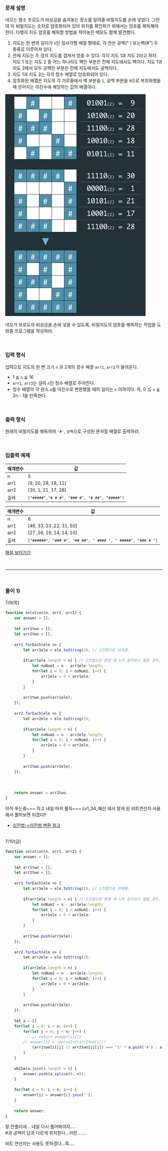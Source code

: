 ### 문제 설명

네오는 평소 프로도가 비상금을 숨겨놓는 장소를 알려줄 비밀지도를 손에 넣었다. 그런데 이 비밀지도는 숫자로 암호화되어 있어 위치를 확인하기 위해서는 암호를 해독해야 한다. 다행히 지도 암호를 해독할 방법을 적어놓은 메모도 함께 발견했다.

1.  지도는 한 변의 길이가  `n`인 정사각형 배열 형태로, 각 칸은  공백("  ) 또는벽(#") 두 종류로 이루어져 있다.
2.  전체 지도는 두 장의 지도를 겹쳐서 얻을 수 있다. 각각  지도 1과  지도 2라고 하자. 지도 1 또는 지도 2 중 어느 하나라도 벽인 부분은 전체 지도에서도 벽이다. 지도 1과 지도 2에서 모두 공백인 부분은 전체 지도에서도 공백이다.
3.  지도 1과  지도 2는 각각 정수 배열로 암호화되어 있다.
4.  암호화된 배열은 지도의 각 가로줄에서 벽 부분을  `1`, 공백 부분을  `0`으로 부호화했을 때 얻어지는 이진수에 해당하는 값의 배열이다.

![비밀지도](./images/secret8.png)

네오가 프로도의 비상금을 손에 넣을 수 있도록, 비밀지도의 암호를 해독하는 작업을 도와줄 프로그램을 작성하라.

<br/>

### 입력 형식

입력으로 지도의 한 변 크기  `n`  과 2개의 정수 배열  `arr1`,  `arr2`가 들어온다.

-   1 ≦  `n`  ≦ 16
-   `arr1`,  `arr2`는 길이  `n`인 정수 배열로 주어진다.
-   정수 배열의 각 원소  `x`를 이진수로 변환했을 때의 길이는  `n`  이하이다. 즉, 0 ≦  `x`  ≦ 2n  - 1을 만족한다.

<br/>

### 출력 형식

원래의 비밀지도를 해독하여  `'#'`,  `공백`으로 구성된 문자열 배열로 출력하라.

<br/>

### 입출력 예제

| 매개변수 | 값 |
| --------- | ---|
| n | 5 |
| arr1 | [9, 20, 28, 18, 11] |
| arr2 | [30, 1, 21, 17, 28] |
| 출력 | `["#####","# # #", "### #", "# ##", "#####"]` |

| 매개변수 |  값 |
| --------- | --- |
| n | 6 |
| arr1 | [46, 33, 33 ,22, 31, 50] |
| arr2 | [27 ,56, 19, 14, 14, 10] |
| 출력 | `["######", "### #", "## ##", " #### ", " #####", "### # "]` |

[해설 보러가기](http://tech.kakao.com/2017/09/27/kakao-blind-recruitment-round-1/)

<br/>

***
<br/>

### 풀이 1)

7/9(목)
```javascript
function solution(n, arr1, arr2) {
    var answer = [];
    
    let arr1two = [];
    let arr2two = [];
    
    arr1.forEach(ele => {
        let arr1ele = ele.toString(2); // 2진법으로 바꿔줌.
        
        if(arr1ele.length < n) { // 2진법으로 변경 후 n의 길이보다 짧을 경우, 앞에 0을 붙여줌.
            let noNum1 = n - arr1ele.length;
            for(let i = 0; i < noNum1; i++) {
                arr1ele = 0 + arr1ele;
            }
        }
        
        arr1two.push(arr1ele);
    });
    
    arr2.forEach(ele => {
        let arr2ele = ele.toString(2);
        
        if(arr2ele.length < n) {
            let noNum2 = n - arr2ele.length;
            for(let i = 0; i < noNum2; i++) {
                arr2ele = 0 + arr2ele;
            }
        }
        
        arr2two.push(arr2ele);
    });



    return answer = arr2two;
}
```

아직 푸는중~~~ 자고 내일 마저 풀자~~~
Lv1_34_예산 에서 알게 된 비트연산자 사용해서 풀어보면 되겠다!!

- [십진법->이진법 변환 참고](https://unikys.tistory.com/334)

<br/>
7/10(금)

```javascript
function solution(n, arr1, arr2) {
    var answer = [];
    
    let arr1two = [];
    let arr2two = [];
    
    arr1.forEach(ele => {
        let arr1ele = ele.toString(2); // 2진법으로 바꿔줌.
        
        if(arr1ele.length < n) { // 2진법으로 변경 후 n의 길이보다 짧을 경우, 앞에 0을 붙여줌.
            let noNum1 = n - arr1ele.length;
            for(let i = 0; i < noNum1; i++) {
                arr1ele = 0 + arr1ele;
            }
        }
        
        arr1two.push(arr1ele);
    });
    
    arr2.forEach(ele => {
        let arr2ele = ele.toString(2);
        
        if(arr2ele.length < n) {
            let noNum2 = n - arr2ele.length;
            for(let i = 0; i < noNum2; i++) {
                arr2ele = 0 + arr2ele;
            }
        }
        
        arr2two.push(arr2ele);
    });
    
    let a = []
    for(let i = 0; i < n; i++) {
        for(let j = 0; j < n; j++) {
            // return answer[i][j]
        // answer[i] = (parseInt(arr2two[i]))
            (arr1two[i][j] || arr2two[i][j]) === '1' ? a.push('#') : a.push(' ');
        }
    }
    
    while(a.join().length > 0) {
        answer.push(a.splice(0, n));
    }
    
    for(let i = 0; i < n; i++) {
        answer[i] = answer[i].join('');   
    }

    return answer;
}
```
잘 안풀리네... 내일 다시 풀어봐야지....   
#과 공백이 답과 다르게 위치한다...이런........     
           
비트 연산자는 사용도 못하겠다...흑..... 



